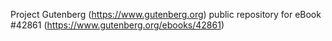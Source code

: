 Project Gutenberg (https://www.gutenberg.org) public repository for eBook #42861 (https://www.gutenberg.org/ebooks/42861)
